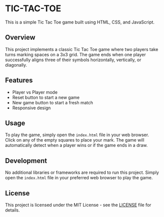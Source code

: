 # TIC-TAC-TOE

This is a simple Tic Tac Toe game built using HTML, CSS, and JavaScript.

## Overview

This project implements a classic Tic Tac Toe game where two players take turns marking spaces on a 3x3 grid. The game ends when one player successfully aligns three of their symbols horizontally, vertically, or diagonally.

## Features

- Player vs Player mode
- Reset button to start a new game
- New game button to start a fresh match
- Responsive design

## Usage

To play the game, simply open the `index.html` file in your web browser. Click on any of the empty squares to place your mark. The game will automatically detect when a player wins or if the game ends in a draw.

## Development

No additional libraries or frameworks are required to run this project. Simply open the `index.html` file in your preferred web browser to play the game.

## License

This project is licensed under the MIT License - see the [LICENSE](LICENSE) file for details.
